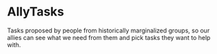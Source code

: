 AllyTasks
=========

Tasks proposed by people from historically marginalized groups, so our allies can see what we need from them and pick tasks they want to help with.
